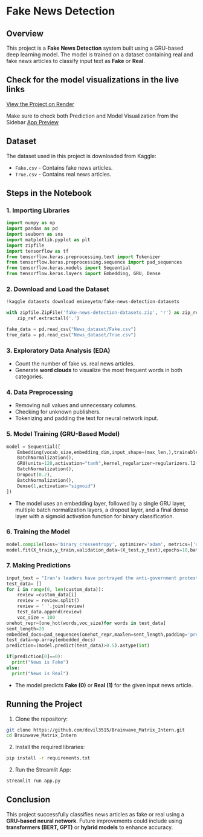 # Fake News Detection

## Overview
This project is a **Fake News Detection** system built using a GRU-based deep learning model. The model is trained on a dataset containing real and fake news articles to classify input text as **Fake** or **Real**.

## Check for the model visualizations in the live links 
[View the Project on Render](https://brainwave-matrix-intern-yzt2.onrender.com)

Make sure to check both Prediction and Model Visualization from the Sidebar
[App Preview](src\prediction.png)

## Dataset
The dataset used in this project is downloaded from Kaggle:
- `Fake.csv` - Contains fake news articles.
- `True.csv` - Contains real news articles.

## Steps in the Notebook

### 1. Importing Libraries
```python
import numpy as np
import pandas as pd
import seaborn as sns
import matplotlib.pyplot as plt
import zipfile
import tensorflow as tf
from tensorflow.keras.preprocessing.text import Tokenizer
from tensorflow.keras.preprocessing.sequence import pad_sequences
from tensorflow.keras.models import Sequential
from tensorflow.keras.layers import Embedding, GRU, Dense
```

### 2. Download and Load the Dataset
```python
!kaggle datasets download emineyetm/fake-news-detection-datasets

with zipfile.ZipFile('fake-news-detection-datasets.zip', 'r') as zip_ref:
    zip_ref.extractall('.')

fake_data = pd.read_csv("News_dataset/Fake.csv")
true_data = pd.read_csv("News_dataset/True.csv")
```

### 3. Exploratory Data Analysis (EDA)
- Count the number of fake vs. real news articles.
- Generate **word clouds** to visualize the most frequent words in both categories.

### 4. Data Preprocessing
- Removing null values and unnecessary columns.
- Checking for unknown publishers.
- Tokenizing and padding the text for neural network input.

### 5. Model Training (GRU-Based Model)
```python
model = Sequential([
    Embedding(vocab_size,embedding_dim,input_shape=(max_len,),trainable=False),
    BatchNormalization(),
    GRU(units=128,activation="tanh",kernel_regularizer=regularizers.l2(0.0001)),
    BatchNormalization(),
    Dropout(0.2),
    BatchNormalization(),
    Dense(1,activation="sigmoid")
])
```
- The model uses an embedding layer, followed by a single GRU layer, multiple batch normalization layers, a dropout layer, and a final dense layer with a sigmoid activation function for binary classification.

### 6. Training the Model
```python
model.compile(loss='binary_crossentropy', optimizer='adam', metrics=['accuracy'])
model.fit(X_train,y_train,validation_data=(X_test,y_test),epochs=10,batch_size=42,callbacks=[callback])
```

### 7. Making Predictions
```python
input_text = "Iran's leaders have portrayed the anti-government protests as  instigated by foreign enemies."
test_data= []
for i in range(0, len(custom_data)):
    review =custom_data[i]
    review = review.split()
    review = ' '.join(review)
    test_data.append(review)
    voc_size = 100
onehot_repr=[one_hot(words,voc_size)for words in test_data]
sent_length=20
embedded_docs=pad_sequences(onehot_repr,maxlen=sent_length,padding='pre')
test_data=np.array(embedded_docs)
prediction=(model.predict(test_data)>0.5).astype(int)

if(prediction[0]==0):
  print("News is Fake")
else:
  print("News is Real")
```
- The model predicts **Fake (0)** or **Real (1)** for the given input news article.

## Running the Project
1. Clone the repository:
```sh
git clone https://github.com/devil3515/Brainwave_Matrix_Intern.git
cd Brainwave_Matrix_Intern
```
2. Install the required libraries:
```sh
pip install -r requirements.txt
```
2. Run the Streamlit App:
```sh
streamlit run app.py
```

## Conclusion
This project successfully classifies news articles as fake or real using a **GRU-based neural network**. Future improvements could include using **transformers (BERT, GPT)** or **hybrid models** to enhance accuracy.
